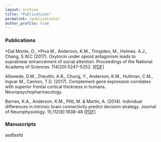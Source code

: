 ```yaml
---
layout: archive
title: "Publications"
permalink: /publications/
author_profile: true
---
```


### Publications

*Dal Monte, O., *Piva M., Anderson, K.M., Tringides, M., Holmes. A.J., Chang, S.W.C (2017). Oxytocin under opioid antagonism leads to supralinear enhancement of social attention. Proceedings of the National Academy of Sciences. 114(20):5247–5252. [[PDF]](https://github.com/kevmanderson/kevmanderson.github.io/blob/master/files/PNAS_2017_DalMonte.pdf)

Allswede, D.M., Zheutlin, A.B., Chung, Y., Anderson, K.M., Hultman, C.M., Ingvar M., Cannon, T.D. (2017). Complement gene expression correlates with superior frontal cortical thickness in humans. Neuropsychopharmacology. 

Barnes, K.A., Anderson, K.M., Plitt, M. & Martin, A. (2014). Individual differences in intrinsic brain connectivity predict decision strategy. Journal of Neurophysiology. 15;112(8):1838-48 [[PDF]](https://github.com/kevmanderson/kevmanderson.github.io/blob/master/files/JNeurophys_2014_Barnes.pdf)


### Manuscripts
asdfasfd


